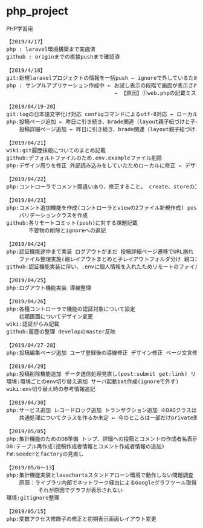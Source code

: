 # php_project
PHP学習用

<pre>
【2019/4/17】
php : laravel環境構築まで実施済
github : originまでの直接pushまで確認済

【2019/4/18】
git:新規laravelプロジェクトの情報を一括push ← ignoreで外しているため、.envなどpush出来ていないものがある（デフォルトでそうなっている）
php : サンプルアプリケーション作成中 ← お試し表示の段階で画面が表示されていない（解決）
                                  ← 【原因】①web.phpの記載ミス ②layout.blade.phpの配置場所誤りと継承記載ミス

【2019/04/19-20】
git:logの日本語文字化け対応 configコマンドによるutf-8対応 ← ローカルのみの対応 リモートブランチには未反映(てか、コミット非対称のようだ)
php:投稿ページ追加 ← 昨日に引き続き、brade関連（layout親子紐づけと子ページ追加）、コントローラ、ルーティングに関して追加実施
    投稿詳細ページ追加 ← 昨日に引き続き、brade関連（layout親子紐づけと子ページ追加）、コントローラ、ルーティングに関して追加実施

【2019/04/21】
wiki:git履歴抹殺についてのまとめ記載
github:デフォルトファイルのため.env.exampleファイル削除
php:デザイン周りを修正 外部読み込みをしていたためローカルに修正 ← デザイン修正を柔軟にするため

【2019/04/22】
php:コントローラでコメント間違いあり、修正すること。 create、storeの二つ

【2019/04/23】
php:コメント追加機能を作成(コントローラとviewの2ファイル新規作成) postコントローラ内のコメントを一部追記 ルーティング追記
    バリデーションクラスを作成
github:各リモートコミット(push)に対する課題記載
       不要物の削除とignoreへの追記

【2019/04/24】
php:認証機能途中まで実装 ログアウトがまだ 投稿詳細ページ遷移でURL崩れ
    ファイル整理実施(親レイアウトまとめと子レイアウトフォルダ分け 親コントローラと子コントローラフォルダ分け)
github:認証機能実装に伴い、.envに個人情報を入れたためリモートのファイル削除 ignoreに追加済み

【2019/04/25】
php:ログアウト機能実装 導線整理

【2019/04/26】
php:各種コントローラで機能の認証対象について設定
    初期画面についてデザイン変更
wiki:認証がらみ記載
github:履歴の整理 developのmaster反映

【2019/04/27-28】
php:投稿編集ページ追加 ユーザ登録後の導線修正 デザイン修正 ページ文言修正

【2019/04/29】
php:投稿削除機能追加 データ送信処理見直し(post:submit get:link) リクエストクラス追加(削除、更新用) レイアウト見直し
環境:環境ごとのenv切り替え追加 サーバ起動bat作成(ignoreで外す)
wiki:env切り替え時の参考情報追記

【2019/04/30】
php:サービス追加 レコードロック追加 トランザクション追加 ※DAOクラスはどうするか未定 eloquent任せのため
    共通処理についてクラスを作るか未定 ← 今のところは一部だけprivate関数でお試し作成

【2019/05/05】
php:集計機能のためのDB準備 トップ、詳細への投稿とコメントの作成者名表示対応
DB:テーブル再作成(投稿作成者情報とコメント作成者情報の追加)
FW:seederとfactoryの見直し

【2019/05/6～13】
php:集計機能実装とlavachartsスタンドアローン環境で動作しない問題調査
    原因：ライブラリ内部でネットワーク経由によるGoogleグラフツール取得をしており
          それが原因でグラフが表示されない
環境:gitignore整理

【2019/05/15】
php:変数アクセス修飾子の修正と初期表示画面レイアウト変更
</pre>
